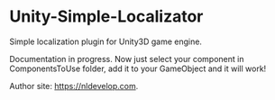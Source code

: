# Unity-Simple-Localizator
Simple localization plugin for Unity3D game engine.

Documentation in progress. Now just select your component in ComponentsToUse folder, add it to your GameObject and it will work!


Author site: https://nldevelop.com.
